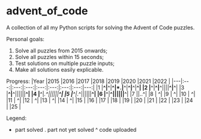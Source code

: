 # advent_of_code
A collection of all my Python scripts for solving the Advent of Code puzzles.

Personal goals:
1) Solve all puzzles from 2015 onwards;
2) Solve all puzzles within 15 seconds;
3) Test solutions on multiple puzzle inputs;
4) Make all solutions easily explicable.

Progress:
|Year   |2015   |2016   |2017   |2018   |2019   |2020   |2021   |2022   |
|---|:---:|:---:|:---:|:---:|:---:|:---:|:---:|---:|
|1  |**^|**^|**^|*.|**^|**^|**^|**^|
|2  |**^|**^|**^||||**^|**^|
|3  |**^|**^||||||**^|
|4  |**^|*.^||||||**^|
|5  |**^|*.^||||||**^|
|6  |**^|**^||||||**^|
|7  ||..^|
|8  |   ^|
|9  |   ^|
|10 |   ^|
|11 |   ^|
|12 |   ^|
|13 |   ^|
|14 |   ^|
|15 |
|16 |
|17 |
|18 |
|19 |
|20 |
|21 |
|22 |
|23 |
|24 |
|25 |

Legend:
* part solved
. part not yet solved
^ code uploaded
